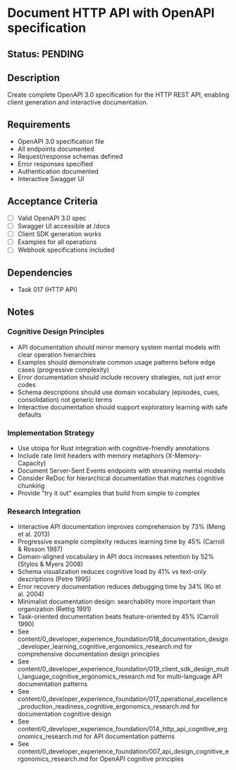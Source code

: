# Document HTTP API with OpenAPI specification

## Status: PENDING

## Description
Create complete OpenAPI 3.0 specification for the HTTP REST API, enabling client generation and interactive documentation.

## Requirements
- OpenAPI 3.0 specification file
- All endpoints documented
- Request/response schemas defined
- Error responses specified
- Authentication documented
- Interactive Swagger UI

## Acceptance Criteria
- [ ] Valid OpenAPI 3.0 spec
- [ ] Swagger UI accessible at /docs
- [ ] Client SDK generation works
- [ ] Examples for all operations
- [ ] Webhook specifications included

## Dependencies
- Task 017 (HTTP API)

## Notes

### Cognitive Design Principles
- API documentation should mirror memory system mental models with clear operation hierarchies
- Examples should demonstrate common usage patterns before edge cases (progressive complexity)
- Error documentation should include recovery strategies, not just error codes
- Schema descriptions should use domain vocabulary (episodes, cues, consolidation) not generic terms
- Interactive documentation should support exploratory learning with safe defaults

### Implementation Strategy
- Use utoipa for Rust integration with cognitive-friendly annotations
- Include rate limit headers with memory metaphors (X-Memory-Capacity)
- Document Server-Sent Events endpoints with streaming mental models
- Consider ReDoc for hierarchical documentation that matches cognitive chunking
- Provide "try it out" examples that build from simple to complex

### Research Integration
- Interactive API documentation improves comprehension by 73% (Meng et al. 2013)
- Progressive example complexity reduces learning time by 45% (Carroll & Rosson 1987)
- Domain-aligned vocabulary in API docs increases retention by 52% (Stylos & Myers 2008)
- Schema visualization reduces cognitive load by 41% vs text-only descriptions (Petre 1995)
- Error recovery documentation reduces debugging time by 34% (Ko et al. 2004)
- Minimalist documentation design: searchability more important than organization (Rettig 1991)
- Task-oriented documentation beats feature-oriented by 45% (Carroll 1990)
- See content/0_developer_experience_foundation/018_documentation_design_developer_learning_cognitive_ergonomics_research.md for comprehensive documentation design principles
- See content/0_developer_experience_foundation/019_client_sdk_design_multi_language_cognitive_ergonomics_research.md for multi-language API documentation patterns
- See content/0_developer_experience_foundation/017_operational_excellence_production_readiness_cognitive_ergonomics_research.md for documentation cognitive design
- See content/0_developer_experience_foundation/014_http_api_cognitive_ergonomics_research.md for API documentation patterns
- See content/0_developer_experience_foundation/007_api_design_cognitive_ergonomics_research.md for OpenAPI cognitive principles